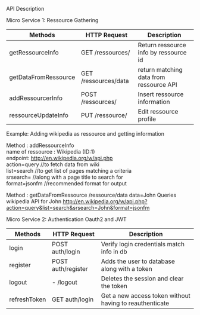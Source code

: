 API Description

Micro Service 1: Ressource Gathering<br/>

| Methods              | HTTP   Request       |            Description                  |
|----------------------|----------------------|-----------------------------------------|
| getRessourceInfo     | GET /ressources/     | Return ressource info by ressource id   |
| getDataFromRessource | GET /ressources/data | return matching data from ressource API |
| addRessourcerInfo    | POST /ressources/    | Insert ressource information            |
| ressourceUpdateInfo  | PUT /ressource/      | Edit ressource profile         |

Example: Adding wikipedia as ressource and getting information<br />


Method : addRessourceInfo<br />
  name of ressource : Wikipedia (ID:1)<br />
  endpoint:  http://en.wikipedia.org/w/api.php <br />
  action=query  //to fetch data from wiki<br />
  list=search   //to get list of pages matching a criteria<br />
  srsearch=      //along with a page title to search for<br />
  format=jsonfm   //recommended format for output<br />
  
Method : getDataFromRessource       /ressource/data      data=John
Queries wikipedia API for John
http://en.wikipedia.org/w/api.php?action=query&list=search&srsearch=John&format=jsonfm


Micro Service 2: Authentication Oauth2 and JWT<br/>

| Methods              | HTTP   Request       |            Description                  |
|----------------------|----------------------|-----------------------------------------|
| login                | POST auth/login          | Verify login credentials match info in db  |
| register             | POST auth/register       | Adds the user to database along with a token |
| logout               | - /logout            | Deletes the session and clear the token |
| refreshToken         | GET auth/login           | Get a new access token without having to reauthenticate|

